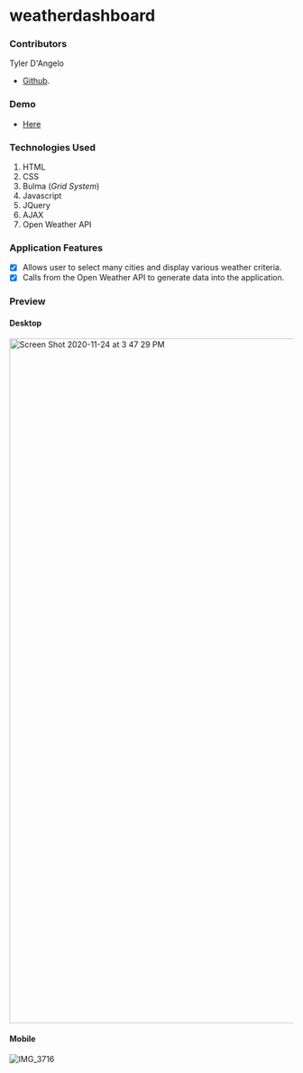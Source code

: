 # weatherdashboard

### Contributors

Tyler D'Angelo

- [Github](https://github.com/tydangelo18).

### Demo

- [Here](https://tydangelo18.github.io/weatherdashboard/)

### Technologies Used

1. HTML
2. CSS
3. Bulma (_Grid System_)
4. Javascript
5. JQuery
6. AJAX
7. Open Weather API

### Application Features

- [x] Allows user to select many cities and display various weather criteria.
- [x] Calls from the Open Weather API to generate data into the application.

### Preview

#### Desktop

<img width="1215" alt="Screen Shot 2020-11-24 at 3 47 29 PM" src="https://user-images.githubusercontent.com/60044459/100160230-66255380-2e6c-11eb-97c3-deec79f61094.png">

#### Mobile

![IMG_3716](https://user-images.githubusercontent.com/60044459/100523329-fb765f80-316c-11eb-8f52-5d6ed8ca2187.PNG)
